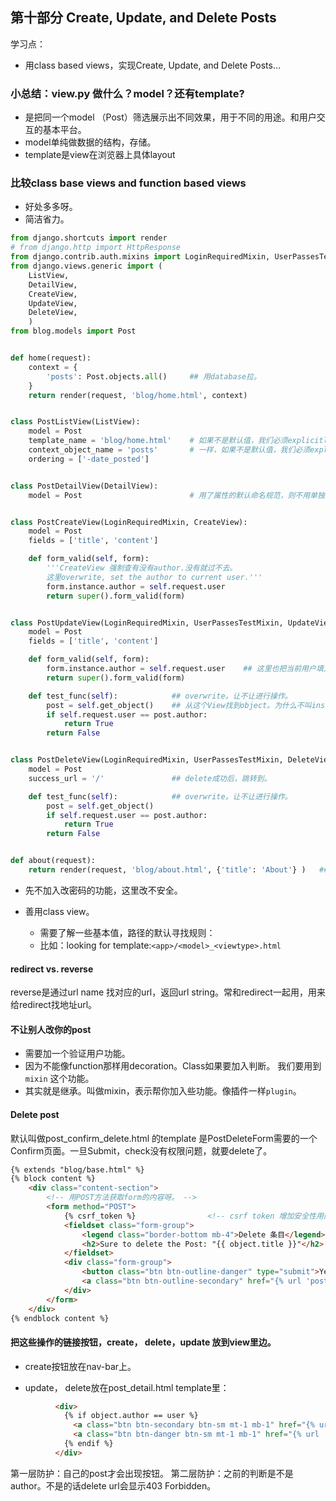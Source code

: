 ## 第十部分 Create, Update, and Delete Posts

学习点：
* 用class based views，实现Create, Update, and Delete Posts...

### 小总结：view.py 做什么？model？还有template?

* 是把同一个model （Post）筛选展示出不同效果，用于不同的用途。和用户交互的基本平台。
* model单纯做数据的结构，存储。
* template是view在浏览器上具体layout

### 比较class base views and function based views

* 好处多多呀。
* 简洁省力。

```python
from django.shortcuts import render
# from django.http import HttpResponse
from django.contrib.auth.mixins import LoginRequiredMixin, UserPassesTestMixin
from django.views.generic import (
    ListView,
    DetailView,
    CreateView,
    UpdateView,
    DeleteView,
    )
from blog.models import Post


def home(request):
    context = {
        'posts': Post.objects.all()     ## 用database拉。
    }
    return render(request, 'blog/home.html', context)


class PostListView(ListView):
    model = Post
    template_name = 'blog/home.html'    # 如果不是默认值，我们必须explicitly指定。默认是这么命名的，`<app>/<model>_<viewtype>.html`
    context_object_name = 'posts'       # 一样，如果不是默认值，我们必须explicitly指定。
    ordering = ['-date_posted']


class PostDetailView(DetailView):
    model = Post                        # 用了属性的默认命名规范，则不用单独制定了。对比PostListView。简单多了。


class PostCreateView(LoginRequiredMixin, CreateView):
    model = Post
    fields = ['title', 'content']

    def form_valid(self, form):
        '''CreateView 强制查有没有author.没有就过不去。
        这里overwrite, set the author to current user.'''
        form.instance.author = self.request.user
        return super().form_valid(form)


class PostUpdateView(LoginRequiredMixin, UserPassesTestMixin, UpdateView):
    model = Post
    fields = ['title', 'content']

    def form_valid(self, form):
        form.instance.author = self.request.user    ## 这里也把当前用户填入的author栏，写入表格form。
        return super().form_valid(form)

    def test_func(self):            ## overwrite。让不让进行操作。
        post = self.get_object()    ## 从这个View找到object。为什么不叫instance？
        if self.request.user == post.author:
            return True
        return False


class PostDeleteView(LoginRequiredMixin, UserPassesTestMixin, DeleteView):
    model = Post
    success_url = '/'               ## delete成功后，跳转到。

    def test_func(self):            ## overwrite。让不让进行操作。
        post = self.get_object()
        if self.request.user == post.author:
            return True
        return False


def about(request):
    return render(request, 'blog/about.html', {'title': 'About'} )   ## 从templates里找page。。。html

```

* 先不加入改密码的功能，这里改不安全。

* 善用class view。
  * 需要了解一些基本值，路径的默认寻找规则：
  * 比如：looking for template:`<app>/<model>_<viewtype>.html`

#### redirect vs. reverse

reverse是通过url name 找对应的url，返回url string。常和redirect一起用，用来给redirect找地址url。

#### 不让别人改你的post

* 需要加一个验证用户功能。
* 因为不能像function那样用decoration。Class如果要加入判断。 我们要用到`mixin` 这个功能。 
* 其实就是继承。叫做mixin，表示帮你加入些功能。像插件一样`plugin`。


#### Delete post

默认叫做post_confirm_delete.html 的template 是PostDeleteForm需要的一个Confirm页面。一旦Submit，check没有权限问题，就要delete了。
```html
{% extends "blog/base.html" %}
{% block content %}
    <div class="content-section">
        <!-- 用POST方法获取form的内容呀。 -->
        <form method="POST">
            {% csrf_token %}                <!-- csrf token 增加安全性用的。。。 -->
            <fieldset class="form-group">
                <legend class="border-bottom mb-4">Delete 条目</legend>
                <h2>Sure to delete the Post: "{{ object.title }}"</h2>
            </fieldset>
            <div class="form-group">
                <button class="btn btn-outline-danger" type="submit">Yes, Delete</button>
                <a class="btn btn-outline-secondary" href="{% url 'post-detail' object.id %}">Cancel</a>
            </div>
        </form>
    </div>
{% endblock content %}
```

#### 把这些操作的链接按钮，create， delete，update 放到view里边。

* create按钮放在nav-bar上。

* update， delete放在post_detail.html template里：

```html
          <div> 
            {% if object.author == user %}
              <a class="btn btn-secondary btn-sm mt-1 mb-1" href="{% url 'post-update' object.id %}">Update</a>
              <a class="btn btn-danger btn-sm mt-1 mb-1" href="{% url 'post-delete' object.id %}">Delete</a>
            {% endif %}
          </div>
```

第一层防护：自己的post才会出现按钮。
第二层防护：之前的判断是不是author。不是的话delete url会显示403 Forbidden。